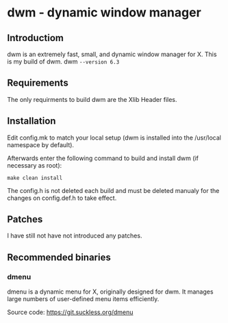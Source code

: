 # dwm - dynamic window manager

## Introductiom

dwm is an extremely fast, small, and dynamic window manager for X.
This is my build of dwm.
dwm `--version 6.3`

## Requirements

The only requirments to build dwm are the Xlib Header files.

## Installation

Edit config.mk to match your local setup (dwm is installed into the /usr/local namespace by default).

Afterwards enter the following command to build and install dwm (if necessary as root):

`make clean install`

The config.h is not deleted each build and must be deleted manualy for the changes on config.def.h to take effect.

## Patches

I have still not have not introduced any patches.

## Recommended binaries

### dmenu
dmenu is a dynamic menu for X, originally designed for dwm. It manages large numbers of user-defined menu items efficiently.

Source code: https://git.suckless.org/dmenu

